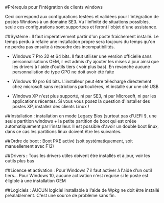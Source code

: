 #Prérequis pour l'intégration de clients windows

Ceci correspond aux configurations testées et validées pour l'intégration de postes Windows à un domaine SE3. Vu l'infinité de situations possibles, seule ces configurations sont supportées et feront l'objet d'une assistance.

##Système : 
Il faut impérativement partir d'un poste fraîchement installé. Le temps perdu à refaire une installation propre sera toujours du temps qu'on ne perdra pas ensuite à résoudre des incompatibilités. 
* Windows 7 Pro 32 et 64 bits. Il faut utiliser une version officielle sans personnalisations OEM, il est admis d'y ajouter les mises à jour ainsi que les drivers à l'aide d'outils tiers ( voir plus bas). En revanche aucune personnalistion de type GPO ne doit avoir été faite

* Windows 10 pro 64 bits. L'installeur peut être téléchargé directement chez microsoft sans restrictions particulières, et installé sur une clé USB

* Windows XP n'est plus supporté, ni par SE3, ni par Microsoft, ni par les applications récentes. Si vous vous posez la question d'installer des postes XP, installez des clients Linux ! 

##Installation :
installation en mode Legacy Bios (surtout pas d'UEFI !), une seule partition windows + la petite partition de boot qui est créée automatiquement par l'installeur. Il est possible d'avoir un double boot linux, dans ce cas les partitions linux doivent être les suivantes.

##Ordre de boot :
Boot PXE activé (soit systématiquement, soit manuellement avec F12)

##Drivers : 
Tous les drivers utiles doivent être installés et à jour, voir les outils plus bas

##Licence et activation : 
Pour Windows 7 il faut activer à l'aide d'un outil tiers... Pour Windows 10, aucune activation n'est requise si le poste est éligible à une installation OEM

##Logiciels :
AUCUN logiciel installable à l'aide de Wpkg ne doit être installé préalablement. C'est une source de problème sans fin.
